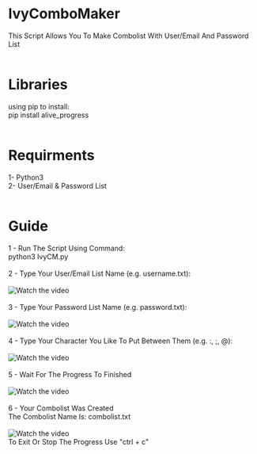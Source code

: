 # IvyComboMaker
This Script Allows You To Make Combolist With User/Email And Password List
<br><br>
# Libraries
using pip to install:
<br>
pip install alive_progress
<br><br>
# Requirments
1- Python3
<br>
2- User/Email & Password List
<br><br>
# Guide
1 - Run The Script Using Command:
<br>
python3 IvyCM.py
<br><br>
2 - Type Your User/Email List Name (e.g. username.txt):
<br><br>
![Watch the video](http://s12.picofile.com/file/8399760950/shot1.png)
<br><br>
3 - Type Your Password List Name (e.g. password.txt):
<br><br>
![Watch the video](http://s12.picofile.com/file/8399761534/shot2.png)
<br><br>
4 - Type Your Character You Like To Put Between Them (e.g. :, ;, @):
<br><br>
![Watch the video](http://s12.picofile.com/file/8399761884/shot3.png)
<br><br>
5 - Wait For The Progress To Finished
<br><br>
![Watch the video](http://s13.picofile.com/file/8399761976/shot4.png)
<br><br>
6 - Your Combolist Was Created
<br>
The Combolist Name Is: combolist.txt
<br><br>
![Watch the video](http://s13.picofile.com/file/8399762018/shot5.png)
<br>
To Exit Or Stop The Progress Use "ctrl + c"
<br>
